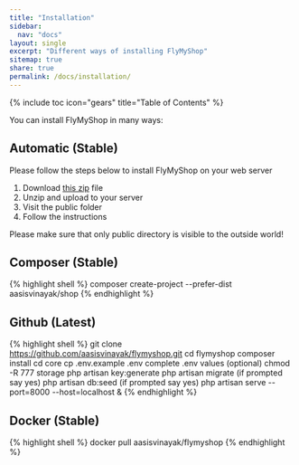```yaml
---
title: "Installation"
sidebar:
  nav: "docs"
layout: single
excerpt: "Different ways of installing FlyMyShop"
sitemap: true
share: true
permalink: /docs/installation/
---
```



{% include toc icon="gears" title="Table of Contents" %}


You can  install FlyMyShop in many ways:


## Automatic (Stable)


Please follow the steps below to install FlyMyShop on your web server

1. Download  [this zip](https://github.com/aasisvinayak/flymyshop/releases/download/v0.0.2/flymyshop-v0.0.2.zip) file
2. Unzip and upload to your server 
3. Visit the public folder
4. Follow the instructions

Please make sure that only public directory is visible to the outside world!

## Composer (Stable)

<!--linenos-->

{% highlight shell %}
composer create-project --prefer-dist aasisvinayak/shop
{% endhighlight %}


## Github (Latest)


{% highlight shell %}
git clone https://github.com/aasisvinayak/flymyshop.git
cd flymyshop
composer install
cd core
cp .env.example .env
complete .env values (optional)
chmod -R 777 storage
php artisan key:generate 
php artisan migrate  (if prompted say yes)
php artisan db:seed (if prompted say yes)
php artisan serve --port=8000 --host=localhost &
{% endhighlight %}

## Docker (Stable)

{% highlight shell %}
docker pull aasisvinayak/flymyshop
{% endhighlight %}